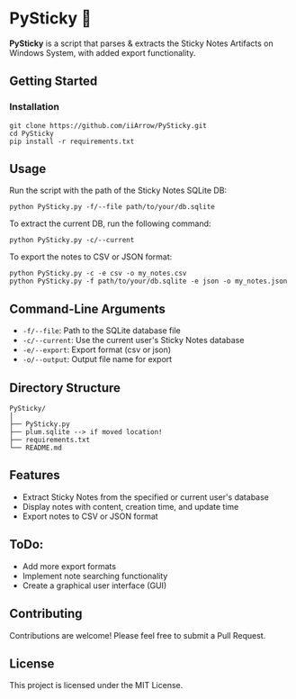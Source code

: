 # PySticky 📒

**PySticky** is a script that parses & extracts the Sticky Notes Artifacts on Windows System, with added export functionality.

## Getting Started

### Installation

```
git clone https://github.com/iiArrow/PySticky.git
cd PySticky
pip install -r requirements.txt
```

## Usage

Run the script with the path of the Sticky Notes SQLite DB:

```
python PySticky.py -f/--file path/to/your/db.sqlite
```

To extract the current DB, run the following command:

```
python PySticky.py -c/--current
```

To export the notes to CSV or JSON format:

```
python PySticky.py -c -e csv -o my_notes.csv
python PySticky.py -f path/to/your/db.sqlite -e json -o my_notes.json
```

## Command-Line Arguments

- `-f/--file`: Path to the SQLite database file
- `-c/--current`: Use the current user's Sticky Notes database
- `-e/--export`: Export format (csv or json)
- `-o/--output`: Output file name for export

## Directory Structure

```
PySticky/
│
├── PySticky.py
├── plum.sqlite --> if moved location!
├── requirements.txt
└── README.md
```

## Features

- Extract Sticky Notes from the specified or current user's database
- Display notes with content, creation time, and update time
- Export notes to CSV or JSON format

## ToDo:

- Add more export formats
- Implement note searching functionality
- Create a graphical user interface (GUI)

## Contributing

Contributions are welcome! Please feel free to submit a Pull Request.

## License

This project is licensed under the MIT License.
